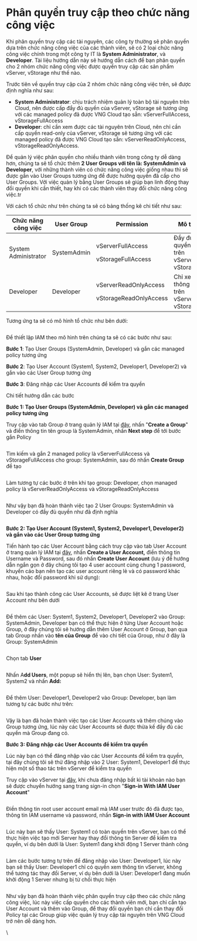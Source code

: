 # Phân quyền truy cập theo chức năng công việc

Khi phân quyền truy cập các tài nguyên, các công ty thường sẽ phân quyền dựa trên chức năng công việc của các thành viên, sẽ có 2 loại chức năng công việc chính trong một công ty IT là **System Administrator**, và **Developer**. Tài liệu hướng dẫn này sẽ hướng dẫn cách để bạn phân quyền cho 2 nhóm chức năng công việc được quyền truy cập các sản phẩm vServer, vStorage như thế nào.

Trước tiên về quyền truy cập của 2 nhóm chức năng công việc trên, sẽ được định nghĩa như sau:

* **System Administrator**: chịu trách nhiệm quản lý toàn bộ tài nguyên trên Cloud, nên được cấp đẩy đủ quyền của vServer, vStorage sẽ tương ứng với các managed policy đã được VNG Cloud tạo sẵn: vServerFullAccess, vStorageFullAccess
* **Developer**: chỉ cần xem được các tài nguyên trên Cloud, nên chỉ cần cấp quyền read-only của vServer, vStorage sẽ tương ứng với các managed policy đã được VNG Cloud tạo sẵn: vServerReadOnlyAccess, vStorageReadOnlyAccess.

Để quản lý việc phân quyền cho nhiều thành viên trong công ty dễ dàng hơn, chúng ta sẽ tổ chức thêm **2 User Groups với tên là: SystemAdmin và Developer**, với những thành viên có chức năng công việc giống nhau thì sẽ được gắn vào User Groups tương ứng để được hưởng quyền đã cấp cho User Groups. Với việc quản lý bằng User Groups sẽ giúp bạn linh động thay đổi quyền khi cần thiết, hay khi có các thành viên thay đổi chức năng công việc.tr

Với cách tổ chức như trên chúng ta sẽ có bảng thống kê chi tiết như sau:

| **Chức năng công việc** | **User Group** | **Permission**                                            | **Mô tả**                                |
| ----------------------- | -------------- | --------------------------------------------------------- | ---------------------------------------- |
| System Administrator    | SystemAdmin    | <p>vServerFullAccess</p><p>vStorageFullAccess</p>         | Đầy đủ quyền trên vServer, vStorage      |
| Developer               | Developer      | <p>vServerReadOnlyAccess</p><p>vStorageReadOnlyAccess</p> | Chỉ xem thông tin trên vServer, vStorage |

Tương ứng ta sẽ có mô hình tổ chức như bên dưới:

<figure><img src="../../.gitbook/assets/iam-jobs-function.drawio (4).png" alt=""><figcaption></figcaption></figure>

Để thiết lập IAM theo mô hình trên chúng ta sẽ có các bước như sau:

**Bước 1**: Tạo User Groups (SystemAdmin, Developer) và gắn các managed policy tương ứng

**Bước 2**: Tạo User Account (System1, System2, Developer1, Developer2) và gắn vào các User Group tương ứng

**Bước 3**: Đăng nhập các User Accounts để kiểm tra quyền

Chi tiết hướng dẫn các bước

**Bước 1: Tạo User Groups (SystemAdmin, Developer) và gắn các managed policy tương ứng**

Truy cập vào tab Group ở trang quản lý IAM tại [đây](https://hcm-3.console.vngcloud.vn/iam/user-groups), nhấn "**Create a Group**" và điền thông tin tên group là SystemAdmin, nhấn **Next step** để tới bước gắn Policy

<figure><img src="../../.gitbook/assets/image2023-7-12_13-11-7 (2).png" alt=""><figcaption></figcaption></figure>

Tìm kiếm và gắn 2 managed policy là vServerFullAccess và vStorageFullAccess cho group: SystemAdmin, sau đó nhấn **Create Group** để tạo

<figure><img src="../../.gitbook/assets/image2023-7-12_13-14-33.png" alt=""><figcaption></figcaption></figure>

Làm tương tự các bước ở trên khi tạo group: Developer, chọn managed policy là vServerReadOnlyAccess và vStorageReadOnlyAccess

<figure><img src="../../.gitbook/assets/image2023-7-12_13-18-8.png" alt=""><figcaption></figcaption></figure>

Như vậy bạn đã hoàn thành việc tạo 2 User Groups: SystemAdmin và Developer có đầy đủ quyền như đã định nghĩa

<figure><img src="../../.gitbook/assets/image2023-7-12_13-19-30.png" alt=""><figcaption></figcaption></figure>

**Bước 2: Tạo User Account (System1, System2, Developer1, Developer2) và gắn vào các User Group tương ứng**

Tiến hành tạo các User Account bằng cách truy cập vào tab User Account ở trang quản lý IAM tại [đây](https://hcm-3.console.vngcloud.vn/iam/user-accounts), nhấn **Create a User Account,** điền thông tin Username và Password, sau đó nhấn **Create User Account** (lưu ý để hướng dẫn ngắn gọn ở đây chúng tôi tạo 4 user account cùng chung 1 password, khuyến cáo bạn nên tạo các user account riêng lẻ và  có password khác nhau, hoặc đổi password khi sử dụng):

<figure><img src="../../.gitbook/assets/image2023-7-12_13-23-4.png" alt=""><figcaption></figcaption></figure>

Sau khi tạo thành công các User Accounts, sẽ được liệt kê ở trang User Account như bên dưới

<figure><img src="../../.gitbook/assets/image2023-7-12_13-33-2.png" alt=""><figcaption></figcaption></figure>

Để thêm các User: System1, System2, Developer1, Developer2  vào Group: SystemAdmin, Developer bạn có thể thực hiện ở từng User Account hoặc Group, ở đây chúng tôi sẽ hướng dẫn thêm User Account ở Group, bạn qua tab Group nhấn vào **tên của Group** để vào chi tiết của Group, như ở đây là Group: SystemAdmin

<figure><img src="../../.gitbook/assets/image2023-7-12_13-37-11 (1).png" alt=""><figcaption></figcaption></figure>

Chọn tab **User**

<figure><img src="../../.gitbook/assets/image2023-7-12_13-37-52.png" alt=""><figcaption></figcaption></figure>

Nhấn A**dd Users**, một popup sẽ hiển thị lên, bạn chọn User: System1, System2 và nhấn **Add:**

<figure><img src="../../.gitbook/assets/image2023-7-12_13-40-25.png" alt=""><figcaption></figcaption></figure>

Để thêm User: Developer1, Developer2 vào Group: Developer, bạn làm tương tự các bước như trên:

<figure><img src="../../.gitbook/assets/image2023-7-12_13-42-39.png" alt=""><figcaption></figcaption></figure>

Vậy là bạn đã hoàn thành việc tạo các User Accounts và thêm chúng vào Group tương ứng, lúc này các User Accounts sẽ được thừa kế đầy đủ các quyền mà Group đang có.

**Bước 3: Đăng nhập các User Accounts để kiểm tra quyền**

Lúc này bạn có thể đăng nhập vào các User Accounts để kiểm tra quyền, tại đây chúng tôi sẽ thử đăng nhập vào 2 User: System1, Developer1 để thực hiện một số thao tác trên vServer để kiểm tra quyền

Truy cập vào vServer tại [đây](https://hcm-3.console.vngcloud.vn/vserver/v-server/cloud-server), khi chưa đăng nhập bất kì tài khoản nào bạn sẽ được chuyển hướng sang trang sign-in chọn "**Sign-in With IAM User Account**"

<figure><img src="../../.gitbook/assets/image2023-7-12_13-48-49.png" alt=""><figcaption></figcaption></figure>

Điền thông tin root user account email mà IAM user trước đó đã được tạo, thông tin IAM username và password, nhấn **Sign-in with IAM User Account**

<figure><img src="../../.gitbook/assets/image2023-7-12_13-50-7.png" alt=""><figcaption></figcaption></figure>

Lúc này bạn sẽ thấy User: System1 có toàn quyền trên vServer, bạn có thể thực hiện việc tạo mới Server hay thay đổi thông tin Server để kiểm tra quyền, ví dụ bên dưới là User: System1 đang khởi động 1 Server thành công

<figure><img src="../../.gitbook/assets/image2023-7-12_13-56-36.png" alt=""><figcaption></figcaption></figure>

Làm các bước tương tự trên để đăng nhập vào User: Developer1, lúc này bạn sẽ thấy User: Developer1 chỉ có quyền xem thông tin vServer, không thể tương tác thay đổi Server, ví dụ bên dưới là User: Developer1 đang muốn khởi động 1 Server nhưng bị từ chối thực hiện

<figure><img src="../../.gitbook/assets/image2023-7-12_13-59-54.png" alt=""><figcaption></figcaption></figure>

Như vậy bạn đã hoàn thành việc phân quyền truy cập theo các chức năng công việc, lúc này việc cấp quyền cho các thành viên mới, bạn chỉ cần tạo User Account và thêm vào Group, để thay đổi quyền bạn chỉ cần thay đổi Policy tại các Group giúp việc quản lý truy cập tài nguyên trên VNG Cloud trở nên dễ dàng hơn.

\
